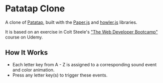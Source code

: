 # Patatap Clone

A clone of [Patatap]("https://patatap.com/"), built with the [Paper.js](http://paperjs.org/) and [howler.js](https://howlerjs.com/) libraries. 

It is based on an exercise in Colt Steele's ["The Web Developer Bootcamp"](https://www.udemy.com/the-web-developer-bootcamp/) course on Udemy.

## How It Works

* Each letter key from A - Z is assigned to a corresponding sound event and color animation.
* Press any letter key(s) to trigger these events. 